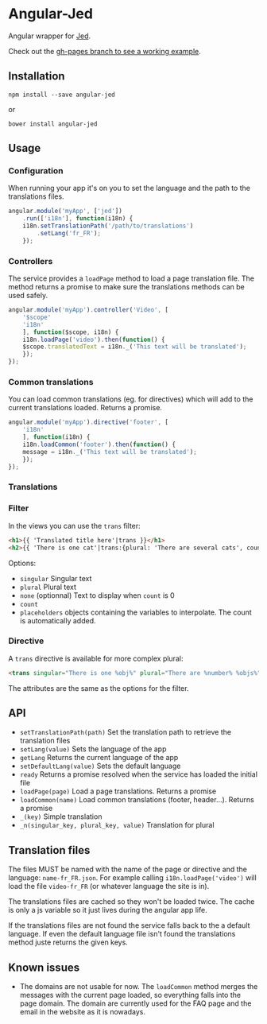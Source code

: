 # Angular-Jed

Angular wrapper for [Jed](http://slexaxton.github.io/Jed/).

Check out the [gh-pages branch to see a working example](http://dailymotion.github.io/angular-jed).

## Installation

    npm install --save angular-jed

or

    bower install angular-jed

## Usage

### Configuration

When running your app it's on you to set the language and the path to the translations files.

```javascript
angular.module('myApp', ['jed'])
    .run(['i18n'], function(i18n) {
    i18n.setTranslationPath('/path/to/translations')
        .setLang('fr_FR');
    });
```

### Controllers

The service provides a `loadPage` method to load a page translation file. The method returns a promise to make sure the translations methods can be used safely.

```javascript
angular.module('myApp').controller('Video', [
    '$scope'
    'i18n'
    ], function($scope, i18n) {
    i18n.loadPage('video').then(function() {
    $scope.translatedText = i18n._('This text will be translated');
    });
});
```
### Common translations

You can load common translations (eg. for directives) which will add to the current translations loaded. Returns a promise.

```javascript
angular.module('myApp').directive('footer', [
    'i18n'
    ], function(i18n) {
    i18n.loadCommon('footer').then(function() {
    message = i18n._('This text will be translated');
    });
});
```
### Translations

### Filter

In the views you can use the `trans` filter:

```html
<h1>{{ 'Translated title here'|trans }}</h1>
<h2>{{ 'There is one cat'|trans:{plural: 'There are several cats', count: nbrOfCats, none: 'There are no cats'} }}</h2>
```

Options:
* `singular` Singular text
* `plural` Plural text
* `none` (optionnal) Text to display when `count` is 0
* `count`
* `placeholders` objects containing the variables to interpolate. The count is automatically added.

### Directive

A `trans` directive is available for more complex plural:

```html
<trans singular="There is one %obj%" plural="There are %number% %objs%" none="No %objs%" count="nbr" placeholders="{number: nbr, obj: object, objs: objects}"></trans>
```
The attributes are the same as the options for the filter.

## API

* `setTranslationPath(path)` Set the translation path to retrieve the translation files
* `setLang(value)` Sets the language of the app
* `getLang` Returns the current language of the app
* `setDefaultLang(value)` Sets the default language
* `ready` Returns a promise resolved when the service has loaded the initial file
* `loadPage(page)` Load a page translations. Returns a promise
* `loadCommon(name)` Load common translations (footer, header...). Returns a promise
* `_(key)` Simple translation
* `_n(singular_key, plural_key, value)` Translation for plural

## Translation files

The files MUST be named with the name of the page or directive and the language: `name-fr_FR.json`.
For example calling `i18n.loadPage('video')` will load the file `video-fr_FR` (or whatever language the site is in).

The translations files are cached so they won't be loaded twice. The cache is only a js variable so it just lives during the angular app life.

If the translations files are not found the service falls back to the a default language. If even the default language file isn't found the translations method juste returns the given keys.

## Known issues

* The domains are not usable for now. The `loadCommon` method merges the messages with the current page loaded, so everything falls into the page domain. The domain are currently used for the FAQ page and the email in the website as it is nowadays.
